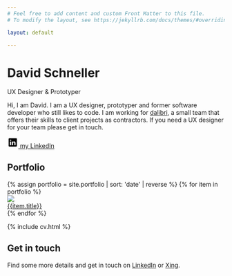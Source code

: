```yaml
---
# Feel free to add content and custom Front Matter to this file.
# To modify the layout, see https://jekyllrb.com/docs/themes/#overriding-theme-defaults

layout: default

---
```


# David Schneller
<p class="tagline">UX Designer & Prototyper</p>

Hi, I am David. I am a UX designer, prototyper and former software developer who still likes to code. I am working for [dalibri](http://dalibri.com), a small team that offers their skills to client projects as contractors. If you need a UX designer for your team please get in touch.

<a href="https://www.linkedin.com/in/davidslr" class="linkedin">
    <svg xmlns="http://www.w3.org/2000/svg" height="1.6rem" viewBox="0 0 512 512"><path d="M417.2 64H96.8C79.3 64 64 76.6 64 93.9V415c0 17.4 15.3 32.9 32.8 32.9h320.3c17.6 0 30.8-15.6 30.8-32.9V93.9C448 76.6 434.7 64 417.2 64zM183 384h-55V213h55v171zm-25.6-197h-.4c-17.6 0-29-13.1-29-29.5 0-16.7 11.7-29.5 29.7-29.5s29 12.7 29.4 29.5c0 16.4-11.4 29.5-29.7 29.5zM384 384h-55v-93.5c0-22.4-8-37.7-27.9-37.7-15.2 0-24.2 10.3-28.2 20.3-1.5 3.6-1.9 8.5-1.9 13.5V384h-55V213h55v23.8c8-11.4 20.5-27.8 49.6-27.8 36.1 0 63.4 23.8 63.4 75.1V384z"/></svg>
    my LinkedIn
</a>

## Portfolio

<div class="portfolio-list">
{% assign portfolio = site.portfolio  | sort: 'date' | reverse %}
{% for item in portfolio %}
<div class="portfolio-teaser">
    <img src="{{ item.image }}">
    <a href="{{item.url}}">
        <div class="overlay">
            <div class="label">
                <span class="title">{{item.title}}</span>
            </div>
        </div>
    </a>
</div>
{% endfor %}
</div>

{% include cv.html %}

## Get in touch
<div>
    <p>Find some more details and get in touch on <a href="https://www.linkedin.com/in/davidslr">LinkedIn</a> or <a href="https://www.xing.com/profile/David_Schneller">Xing</a>.</p>   
</div>